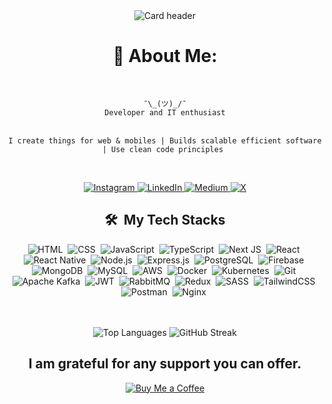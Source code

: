 
<div align="center">
  <img src="https://github.com/george-j00/george-j00/assets/88375400/6d4ca786-72dc-4da1-a525-69023d74ed4e" alt="Card header"/>
</div>

<h1 align="center">💫 About Me:</h1>

<div align="center">
  <br>

  `¯\_(ツ)_/¯` <br>
  `Developer and IT enthusiast` <br><br>
 
  `I create things for web & mobiles | Builds scalable efficient software | Use clean code principles `
  <br>
  
  <br>
  
</div>


<p align="center">
  <a href="https://instagram.com/_ge.o.rg">
    <img src="https://img.shields.io/badge/Instagram-%23E4405F.svg?logo=Instagram&logoColor=white" alt="Instagram">
  </a>
  <a href="https://linkedin.com/in/dev-george-jose">
    <img src="https://img.shields.io/badge/LinkedIn-%230077B5.svg?logo=linkedin&logoColor=white" alt="LinkedIn">
  </a>
  <a href="https://medium.com/@Subingeorge">
    <img src="https://img.shields.io/badge/Medium-12100E?logo=medium&logoColor=white" alt="Medium">
  </a>
  <a href="https://x.com/@GeorgeJose32257">
    <img src="https://img.shields.io/badge/X-black.svg?logo=X&logoColor=white" alt="X">
  </a>
</p>

<div align="center">
  <h2>🛠️ &nbsp;My Tech Stacks</h2>

  ![HTML](https://img.shields.io/badge/-HTML-0D1117?style=flat&logo=HTML5)&nbsp;
  ![CSS](https://img.shields.io/badge/-CSS-0D1117?style=flat&logo=CSS3&logoColor=1572B6)&nbsp;
  ![JavaScript](https://img.shields.io/badge/-JavaScript-0D1117?style=flat&logo=javascript)&nbsp;
  ![TypeScript](https://img.shields.io/badge/-TypeScript-0D1117?style=flat&logo=typescript)&nbsp;
  ![Next JS](https://img.shields.io/badge/Next-0D1117?style=flat&logo=next.js)&nbsp; 
  ![React](https://img.shields.io/badge/-React-0D1117?style=flat&logo=react)&nbsp;
  ![React Native](https://img.shields.io/badge/-React%20Native-0D1117?style=flat&logo=react)&nbsp;
  ![Node.js](https://img.shields.io/badge/-Node.js-0D1117?style=flat&logo=node.js)&nbsp;
  ![Express.js](https://img.shields.io/badge/-express.js-0D1117?style=flat&logo=express)&nbsp;
  ![PostgreSQL](https://img.shields.io/badge/-PostgreSQL-0D1117?style=flat&logo=postgresql)&nbsp;
  ![Firebase](https://img.shields.io/badge/-firebase-0D1117?style=flat&logo=firebase)&nbsp;
  ![MongoDB](https://img.shields.io/badge/MongoDB-0D1117?style=flat&logo=mongodb)&nbsp;
  ![MySQL](https://img.shields.io/badge/mysql-0D1117?style=flat&logo=mysql)&nbsp;
  ![AWS](https://img.shields.io/badge/-AWS-0D1117?style=flat&logo=amazon-aws)&nbsp;
  ![Docker](https://img.shields.io/badge/-Docker-0D1117?style=flat&logo=docker)&nbsp;
  ![Kubernetes](https://img.shields.io/badge/-Kubernetes-0D1117?style=flat&logo=Kubernetes)&nbsp;
  ![Git](https://img.shields.io/badge/-Git-0D1117?style=flat&logo=git)&nbsp;
  ![Apache Kafka](https://img.shields.io/badge/-Apache%20Kafka-0D1117?style=flat&logo=apachekafka)&nbsp;
  ![JWT](https://img.shields.io/badge/JWT-0D1117?style=flat&logo=JSON%20web%20tokens)&nbsp; 
  ![RabbitMQ](https://img.shields.io/badge/rabbitmq-0D1117?style=flat&logo=rabbitmq)&nbsp;
  ![Redux](https://img.shields.io/badge/redux-0D1117?style=flat&logo=redux)&nbsp; 
  ![SASS](https://img.shields.io/badge/SASS-0D1117?style=flat&logo=SASS)&nbsp;
  ![TailwindCSS](https://img.shields.io/badge/tailwindcss-0D1117?style=flat&logo=tailwind-css)&nbsp;
  ![Postman](https://img.shields.io/badge/Postman-0D1117?style=flat&logo=postman)&nbsp;
  ![Nginx](https://img.shields.io/badge/nginx-0D1117?style=flat&logo=nginx)&nbsp;

  <br>
  <br>

  <img src="https://github-readme-stats.vercel.app/api/top-langs/?username=george-j00&theme=dark&hide_border=true&include_all_commits=false&count_private=false&layout=compact" alt="Top Languages">

  <img src="https://github-readme-streak-stats.herokuapp.com/?user=george-j00&theme=dark&hide_border=true" alt="GitHub Streak">
</div>

<h2 align="center">I am grateful for any support you can offer.</h2>

<p align="center">
  <a href="https://buymeacoffee.com/georgejose">
    <img src="https://img.shields.io/badge/Buy%20Me%20a%20Coffee-ffdd00?style=for-the-badge&logo=buy-me-a-coffee&logoColor=black" alt="Buy Me a Coffee">
  </a>
</p>
</div>

